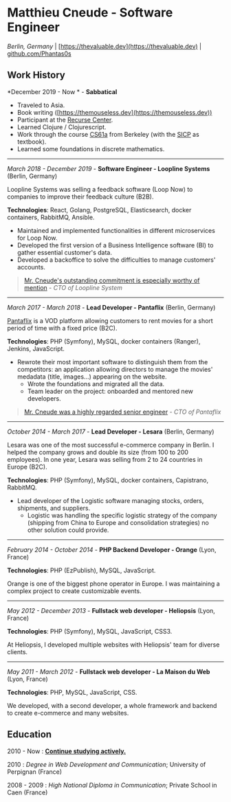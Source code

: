 # Matthieu Cneude - Software Engineer
*Berlin, Germany* | [https://thevaluable.dev](https://thevaluable.dev) | [github.com/Phantas0s](https://www.github.com/Phantas0s)

## Work History

*December 2019 - Now * - **Sabbatical**

* Traveled to Asia.
* Book writing ([https://themouseless.dev](https://themouseless.dev))
* Participant at the [Recurse Center](https://www.recurse.com/).
* Learned Clojure / Clojurescript.
* Work through the course [CS61a](https://archive.org/details/ucberkeley-webcast-PL3E89002AA9B9879E?sort=titleSorter) from Berkeley (with the [SICP](https://mitpress.mit.edu/sites/default/files/sicp/index.html) as textbook).
* Learned some foundations in discrete mathematics.

---

*March 2018 - December 2019* - **Software Engineer - Loopline Systems** (Berlin, Germany)

Loopline Systems was selling a feedback software (Loop Now) to companies to improve their feedback culture (B2B).

**Technologies**: React, Golang, PostgreSQL, Elasticsearch, docker containers, RabbitMQ, Ansible.

* Maintained and implemented functionalities in different microservices for Loop Now.
* Developed the first version of a Business Intelligence software (BI) to gather essential customer's data.
* Developed a backoffice to solve the difficulties to manage customers' accounts.

> [Mr. Cneude's outstanding commitment is especially worthy of mention](https://matthieucneude.com/recommendation_loopline.pdf) - *CTO of Loopline System*

----

*March 2017 - March 2018* - **Lead Developer - Pantaflix** (Berlin, Germany)

[Pantaflix](https://www.pantaflix.com/) is a VOD platform allowing customers to rent movies for a short period of time with a fixed price (B2C).

**Technologies**: PHP (Symfony), MySQL, docker containers (Ranger), Jenkins, JavaScript.

* Rewrote their most important software to distinguish them from the competitors: an application allowing directors to manage the movies' medadata (title, images...) appearing on the website.
    * Wrote the foundations and migrated all the data.
    * Team leader on the project: onboarded and mentored new developers.

> [Mr. Cneude was a highly regarded senior engineer](https://matthieucneude.com/recommendation_pantaflix.pdf) - *CTO of Pantaflix*

----

*October 2014 - March 2017* - **Lead Developer - Lesara** (Berlin, Germany)

Lesara was one of the most successful e-commerce company in Berlin. I helped the company grows and double its size (from 100 to 200 employees). In one year, Lesara was selling from 2 to 24 countries in Europe (B2C).

**Technologies**: PHP (Symfony), MySQL, docker containers, Capistrano, RabbitMQ.

* Lead developer of the Logistic software managing stocks, orders, shipments, and suppliers.
    * Logistic was handling the specific logistic strategy of the company (shipping from China to Europe and consolidation strategies) no other solution could provide.

----

*February 2014 - October 2014* - **PHP Backend Developer - Orange** (Lyon, France)

**Technologies**: PHP (EzPublish), MySQL, JavaScript.

Orange is one of the biggest phone operator in Europe. I was maintaining a complex project to create customizable events.

----

*May 2012 - December 2013* - **Fullstack web developer - Heliopsis** (Lyon, France)

**Technologies**: PHP (Symfony), MySQL, JavaScript, CSS3.

At Heliopsis, I developed multiple websites with Heliopsis' team for diverse clients.

----

*May 2011 - March 2012* - **Fullstack web developer - La Maison du Web** (Lyon, France)

**Technologies**: PHP, MySQL, JavaScript, CSS.

We developed, with a second developer, a whole framework and backend to create e-commerce and many websites.

## Education

2010 - Now
:   **[Continue studying actively.](https://github.com/Phantas0s/alexandria-library)**

2010
:   *Degree in Web Development and Communication*; University of
    Perpignan (France)

2008 - 2009
:   *High National Diploma in Communication*; Private School in Caen (France)
